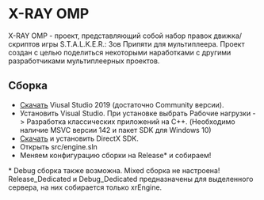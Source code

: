 # X-RAY OMP
X-RAY OMP - проект, представляющий собой набор правок движка/скриптов игры S.T.A.L.K.E.R.: Зов Припяти для мультиплеера. Проект создан с целью поделиться некоторыми наработками с другими разработчиками мультиплеерных проектов.

## Сборка
* [Скачать](https://visualstudio.microsoft.com/ru/) Viusal Studio 2019 (достаточно Community версии).
* Установить Visual Studio. При установке выбрать Рабочие нагрузки -> Разработка классических приложений на C++.
(Необходимо наличие MSVC версии 142 и пакет SDK для Windows 10)
* [Скачать](https://www.microsoft.com/en-us/download/details.aspx?id=6812) и установить DirectX SDK.
* Открыть src/engine.sln
* Меняем конфигурацию сборки на Release\* и собираем!

\* Debug сборка также возможна. Mixed сборка не настроена! Release_Dedicated и Debug_Dedicated предназначены для выделенного сервера, на них собирается только xrEngine.
